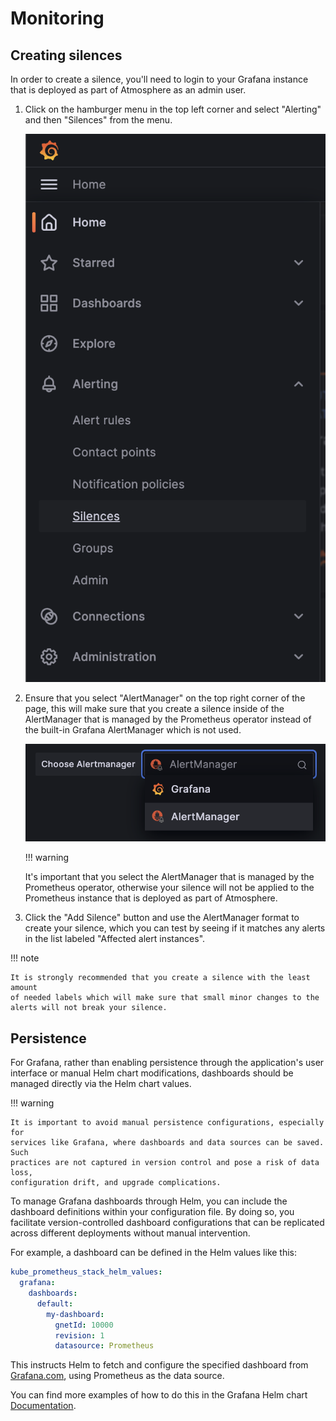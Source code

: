 # Monitoring

## Creating silences

In order to create a silence, you'll need to login to your Grafana instance that
is deployed as part of Atmosphere as an admin user.

1. Click on the hamburger menu in the top left corner and select "Alerting"
   and then "Silences" from the menu.

   ![Silences menu](static/monitoring-silences-menu.png)

2. Ensure that you select "AlertManager" on the top right corner of the page,
   this will make sure that you create a silence inside of the AlertManager
   that is managed by the Prometheus operator instead of the built-in Grafana
   AlertManager which is not used.

   ![AlertManager list](static/monitoring-alertmanger-list.png)

   !!! warning

   It's important that you select the AlertManager that is managed by the
   Prometheus operator, otherwise your silence will not be applied to the
   Prometheus instance that is deployed as part of Atmosphere.

3. Click the "Add Silence" button and use the AlertManager format to create
   your silence, which you can test by seeing if it matches any alerts in the
   list labeled "Affected alert instances".

!!! note

    It is strongly recommended that you create a silence with the least amount
    of needed labels which will make sure that small minor changes to the
    alerts will not break your silence.

## Persistence

For Grafana, rather than enabling persistence through the application's user
interface or manual Helm chart modifications, dashboards should be managed
directly via the Helm chart values.

!!! warning

    It is important to avoid manual persistence configurations, especially for
    services like Grafana, where dashboards and data sources can be saved. Such
    practices are not captured in version control and pose a risk of data loss,
    configuration drift, and upgrade complications.

To manage Grafana dashboards through Helm, you can include the dashboard
definitions within your configuration file. By doing so, you facilitate
version-controlled dashboard configurations that can be replicated across
different deployments without manual intervention.

For example, a dashboard can be defined in the Helm values like this:

```yaml
kube_prometheus_stack_helm_values:
  grafana:
    dashboards:
      default:
        my-dashboard:
          gnetId: 10000
          revision: 1
          datasource: Prometheus
```

This instructs Helm to fetch and configure the specified dashboard from
[Grafana.com](https://grafana.com/grafana/dashboards/), using Prometheus as the data source.

You can find more examples of how to do this in the Grafana Helm chart
[Documentation](https://github.com/grafana/helm-charts/tree/main/charts/grafana#import-dashboards).
